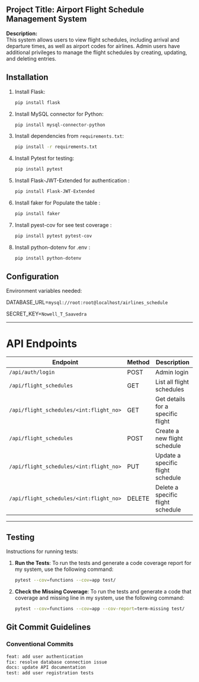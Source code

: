 ## Project Title: Airport Flight Schedule Management System

**Description:**  
    This system allows users to view flight schedules, including arrival and departure times, as well as airport codes for airlines. Admin users have additional privileges to manage the flight schedules by creating, updating, and deleting entries.

## Installation
1. Install Flask:
    ```bash
    pip install flask
    ```

2. Install MySQL connector for Python:
    ```bash
    pip install mysql-connector-python
    ```

3. Install dependencies from `requirements.txt`:
    ```bash
    pip install -r requirements.txt
    ```

4. Install Pytest for testing:
    ```bash
    pip install pytest
    ```
5. Install Flask-JWT-Extended for authentication :
    ```bash
    pip install Flask-JWT-Extended
    ```
6. Install faker for Populate the table :
    ```bash
    pip install faker
    ```
7. Install pyest-cov for see test coverage :
    ```bash
    pip install pytest pytest-cov
    ```
7. Install python-dotenv for .env :
    ```bash
    pip install python-dotenv
    ```

## Configuration
Environment variables needed:

DATABASE_URL=```mysql://root:root@localhost/airlines_schedule```

SECRET_KEY=```Nowell_T_Saavedra```


---

# API Endpoints

| Endpoint                                    | Method | Description                            |
|---------------------------------------------|--------|----------------------------------------|
| `/api/auth/login`                           | POST   | Admin login                            |
| `/api/flight_schedules`                     | GET    | List all flight schedules              |
| `/api/flight_schedules/<int:flight_no>`     | GET    | Get details for a specific flight      |
| `/api/flight_schedules`                     | POST   | Create a new flight schedule           |
| `/api/flight_schedules/<int:flight_no>`     | PUT    | Update a specific flight schedule      |
| `/api/flight_schedules/<int:flight_no>`     | DELETE | Delete a specific flight schedule      |

---

## Testing
 Instructions for running tests:


1. **Run the Tests**:
       To run the tests and generate a code coverage report for my system, use the following command:
    ```bash
   pytest --cov=functions --cov=app test/
    ```

2. **Check the Missing Coverage**:
       To run the tests and generate a code that coverage and missing line in my system, use the following command:
    ```bash
   pytest --cov=functions --cov=app --cov-report=term-missing test/
    ```

## Git Commit Guidelines
### Conventional Commits
```bash
feat: add user authentication
fix: resolve database connection issue
docs: update API documentation
test: add user registration tests

    